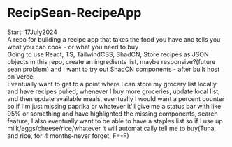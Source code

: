 # RecipSean-RecipeApp
Start: 17July2024</br>
A repo for building a recipe app that takes the food you have and tells you what you can cook - or what you need to buy</br>
Going to use React, TS, TailwindCSS, ShadCN, Store recipes as JSON objects in this repo, create an ingredients list, maybe responsive?(future sean problem) and I want to try out ShadCN components - after built host on Vercel</br>
Eventually want to get to a point where I can store my grocery list locally and have recipes pulled, whenever I buy more groceries, update local list, and then update available meals, eventually I would want a percent counter so if I'm just missing paprika or whatever it'll give me a status bar with like 95% or something and have highlighted the missing components, search feature, I also eventually want to be able to have a staples list so if I use up milk/eggs/cheese/rice/whatever it will automatically tell me to buy(Tuna, and rice, for 4 months-never forget, F=-F)</br>

